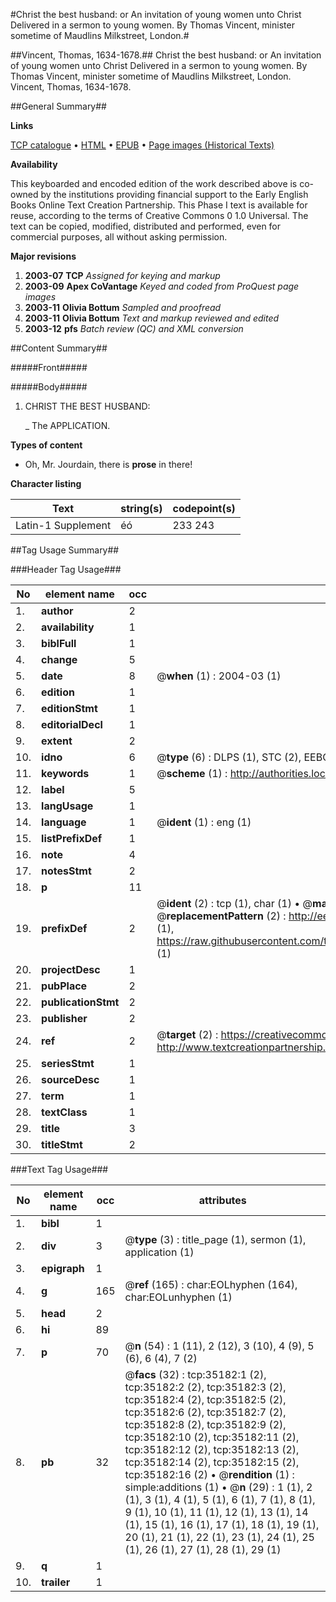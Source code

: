 #Christ the best husband: or An invitation of young women unto Christ Delivered in a sermon to young women. By Thomas Vincent, minister sometime of Maudlins Milkstreet, London.#

##Vincent, Thomas, 1634-1678.##
Christ the best husband: or An invitation of young women unto Christ Delivered in a sermon to young women. By Thomas Vincent, minister sometime of Maudlins Milkstreet, London.
Vincent, Thomas, 1634-1678.

##General Summary##

**Links**

[TCP catalogue](http://www.ota.ox.ac.uk/tcp/)  • 
[HTML](http://tei.it.ox.ac.uk/tcp/Texts-HTML/free/A64/A64978.html)  • 
[EPUB](http://tei.it.ox.ac.uk/tcp/Texts-EPUB/free/A64/A64978.epub) • 
[Page images (Historical Texts)](https://data.historicaltexts.jisc.ac.uk/view?pubId=eebo-99830728e&pageId=eebo-99830728e-35182-1)

**Availability**

This keyboarded and encoded edition of the
	       work described above is co-owned by the institutions
	       providing financial support to the Early English Books
	       Online Text Creation Partnership. This Phase I text is
	       available for reuse, according to the terms of Creative
	       Commons 0 1.0 Universal. The text can be copied,
	       modified, distributed and performed, even for
	       commercial purposes, all without asking permission.

**Major revisions**

1. __2003-07__ __TCP__ *Assigned for keying and markup*
1. __2003-09__ __Apex CoVantage__ *Keyed and coded from ProQuest page images*
1. __2003-11__ __Olivia Bottum__ *Sampled and proofread*
1. __2003-11__ __Olivia Bottum__ *Text and markup reviewed and edited*
1. __2003-12__ __pfs__ *Batch review (QC) and XML conversion*

##Content Summary##

#####Front#####

#####Body#####

1. CHRIST THE BEST HUSBAND:

    _ The APPLICATION.

**Types of content**

  * Oh, Mr. Jourdain, there is **prose** in there!

**Character listing**


|Text|string(s)|codepoint(s)|
|---|---|---|
|Latin-1 Supplement|éó|233 243|

##Tag Usage Summary##

###Header Tag Usage###

|No|element name|occ|attributes|
|---|---|---|---|
|1.|__author__|2||
|2.|__availability__|1||
|3.|__biblFull__|1||
|4.|__change__|5||
|5.|__date__|8| @__when__ (1) : 2004-03 (1)|
|6.|__edition__|1||
|7.|__editionStmt__|1||
|8.|__editorialDecl__|1||
|9.|__extent__|2||
|10.|__idno__|6| @__type__ (6) : DLPS (1), STC (2), EEBO-CITATION (1), PROQUEST (1), VID (1)|
|11.|__keywords__|1| @__scheme__ (1) : http://authorities.loc.gov/ (1)|
|12.|__label__|5||
|13.|__langUsage__|1||
|14.|__language__|1| @__ident__ (1) : eng (1)|
|15.|__listPrefixDef__|1||
|16.|__note__|4||
|17.|__notesStmt__|2||
|18.|__p__|11||
|19.|__prefixDef__|2| @__ident__ (2) : tcp (1), char (1)  •  @__matchPattern__ (2) : ([0-9\-]+):([0-9IVX]+) (1), (.+) (1)  •  @__replacementPattern__ (2) : http://eebo.chadwyck.com/downloadtiff?vid=$1&page=$2 (1), https://raw.githubusercontent.com/textcreationpartnership/Texts/master/tcpchars.xml#$1 (1)|
|20.|__projectDesc__|1||
|21.|__pubPlace__|2||
|22.|__publicationStmt__|2||
|23.|__publisher__|2||
|24.|__ref__|2| @__target__ (2) : https://creativecommons.org/publicdomain/zero/1.0/ (1), http://www.textcreationpartnership.org/docs/. (1)|
|25.|__seriesStmt__|1||
|26.|__sourceDesc__|1||
|27.|__term__|1||
|28.|__textClass__|1||
|29.|__title__|3||
|30.|__titleStmt__|2||


###Text Tag Usage###

|No|element name|occ|attributes|
|---|---|---|---|
|1.|__bibl__|1||
|2.|__div__|3| @__type__ (3) : title_page (1), sermon (1), application (1)|
|3.|__epigraph__|1||
|4.|__g__|165| @__ref__ (165) : char:EOLhyphen (164), char:EOLunhyphen (1)|
|5.|__head__|2||
|6.|__hi__|89||
|7.|__p__|70| @__n__ (54) : 1 (11), 2 (12), 3 (10), 4 (9), 5 (6), 6 (4), 7 (2)|
|8.|__pb__|32| @__facs__ (32) : tcp:35182:1 (2), tcp:35182:2 (2), tcp:35182:3 (2), tcp:35182:4 (2), tcp:35182:5 (2), tcp:35182:6 (2), tcp:35182:7 (2), tcp:35182:8 (2), tcp:35182:9 (2), tcp:35182:10 (2), tcp:35182:11 (2), tcp:35182:12 (2), tcp:35182:13 (2), tcp:35182:14 (2), tcp:35182:15 (2), tcp:35182:16 (2)  •  @__rendition__ (1) : simple:additions (1)  •  @__n__ (29) : 1 (1), 2 (1), 3 (1), 4 (1), 5 (1), 6 (1), 7 (1), 8 (1), 9 (1), 10 (1), 11 (1), 12 (1), 13 (1), 14 (1), 15 (1), 16 (1), 17 (1), 18 (1), 19 (1), 20 (1), 21 (1), 22 (1), 23 (1), 24 (1), 25 (1), 26 (1), 27 (1), 28 (1), 29 (1)|
|9.|__q__|1||
|10.|__trailer__|1||
